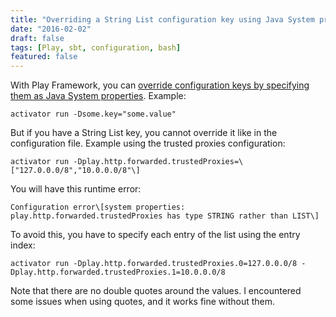 ```yaml
---
title: "Overriding a String List configuration key using Java System properties"
date: "2016-02-02"
draft: false
tags: [Play, sbt, configuration, bash]
featured: false
---
```


With Play Framework, you can [override configuration keys by specifying them as Java System properties](https://www.playframework.com/documentation/2.4.x/ProductionConfiguration#Overriding-configuration-with-system-properties). Example:

```
activator run -Dsome.key="some.value"
```

But if you have a String List key, you cannot override it like in the configuration file. Example using the trusted proxies configuration:

```
activator run -Dplay.http.forwarded.trustedProxies=\["127.0.0.0/8","10.0.0.0/8"\]
```

You will have this runtime error:

```
Configuration error\[system properties: play.http.forwarded.trustedProxies has type STRING rather than LIST\]
```

To avoid this, you have to specify each entry of the list using the entry index:

```
activator run -Dplay.http.forwarded.trustedProxies.0=127.0.0.0/8 -Dplay.http.forwarded.trustedProxies.1=10.0.0.0/8
```

Note that there are no double quotes around the values. I encountered some issues when using quotes, and it works fine without them.
